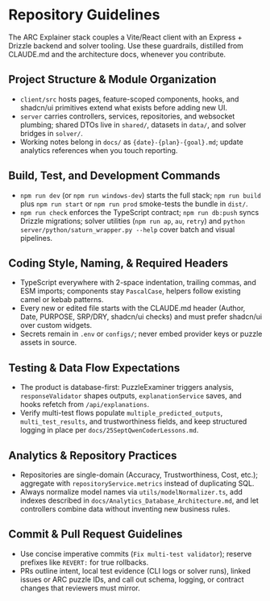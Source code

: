# Repository Guidelines
The ARC Explainer stack couples a Vite/React client with an Express + Drizzle backend and solver tooling. Use these guardrails, distilled from CLAUDE.md and the architecture docs, whenever you contribute.

## Project Structure & Module Organization
- `client/src` hosts pages, feature-scoped components, hooks, and shadcn/ui primitives extend what exists before adding new UI.
- `server` carries controllers, services, repositories, and websocket plumbing; shared DTOs live in `shared/`, datasets in `data/`, and solver bridges in `solver/`.
- Working notes belong in `docs/` as `{date}-{plan}-{goal}.md`; update analytics references when you touch reporting.

## Build, Test, and Development Commands
- `npm run dev` (or `npm run windows-dev`) starts the full stack; `npm run build` plus `npm run start` or `npm run prod` smoke-tests the bundle in `dist/`.
- `npm run check` enforces the TypeScript contract; `npm run db:push` syncs Drizzle migrations; solver utilities (`npm run ap`, `au`, `retry`) and `python server/python/saturn_wrapper.py --help` cover batch and visual pipelines.

## Coding Style, Naming, & Required Headers
- TypeScript everywhere with 2-space indentation, trailing commas, and ESM imports; components stay `PascalCase`, helpers follow existing camel or kebab patterns.
- Every new or edited file starts with the CLAUDE.md header (Author, Date, PURPOSE, SRP/DRY, shadcn/ui checks) and must prefer shadcn/ui over custom widgets.
- Secrets remain in `.env` or `configs/`; never embed provider keys or puzzle assets in source.

## Testing & Data Flow Expectations
- The product is database-first: PuzzleExaminer triggers analysis, `responseValidator` shapes outputs, `explanationService` saves, and hooks refetch from `/api/explanations`.
- Verify multi-test flows populate `multiple_predicted_outputs`, `multi_test_results`, and trustworthiness fields, and keep structured logging in place per `docs/25SeptQwenCoderLessons.md`.

## Analytics & Repository Practices
- Repositories are single-domain (Accuracy, Trustworthiness, Cost, etc.); aggregate with `repositoryService.metrics` instead of duplicating SQL.
- Always normalize model names via `utils/modelNormalizer.ts`, add indexes described in `docs/Analytics_Database_Architecture.md`, and let controllers combine data without inventing new business rules.

## Commit & Pull Request Guidelines
- Use concise imperative commits (`Fix multi-test validator`); reserve prefixes like `REVERT:` for true rollbacks.
- PRs outline intent, local test evidence (CLI logs or solver runs), linked issues or ARC puzzle IDs, and call out schema, logging, or contract changes that reviewers must mirror.
